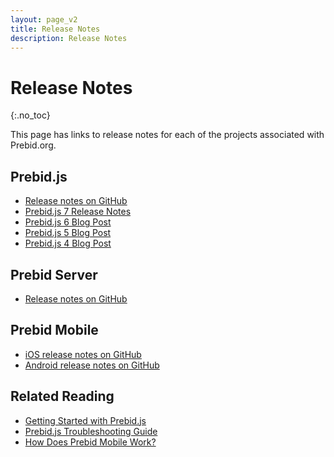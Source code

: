 ```yaml
---
layout: page_v2
title: Release Notes
description: Release Notes
---
```


<div class="bs-docs-section" markdown="1">

# Release Notes

{:.no_toc}

This page has links to release notes for each of the projects associated with Prebid.org.

## Prebid.js

+ [Release notes on GitHub](https://github.com/prebid/Prebid.js/releases)
+ [Prebid.js 7 Release Notes](/dev-docs/pb7-notes.html)
+ [Prebid.js 6 Blog Post](https://prebid.org/blog/prebid-6-0-release/)
+ [Prebid.js 5 Blog Post](https://prebid.org/blog/prebid-5-0-release/)
+ [Prebid.js 4 Blog Post](https://prebid.org/blog/prebid-js-release-4-0/)

## Prebid Server

+ [Release notes on GitHub](https://github.com/prebid/prebid-server/releases)

## Prebid Mobile

+ [iOS release notes on GitHub](https://github.com/prebid/prebid-mobile-ios/releases)
+ [Android release notes on GitHub](https://github.com/prebid/prebid-mobile-android/releases)

## Related Reading

+ [Getting Started with Prebid.js]({{site.baseurl}}/dev-docs/getting-started.html)
+ [Prebid.js Troubleshooting Guide]({{site.baseurl}}/dev-docs/prebid-troubleshooting-guide.html)
+ [How Does Prebid Mobile Work?]({{site.baseurl}}/prebid-mobile/prebid-mobile.html)

</div>
